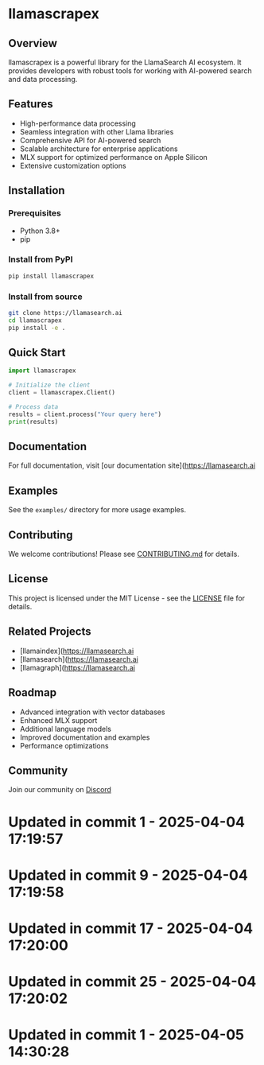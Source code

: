 # llamascrapex

## Overview
llamascrapex is a powerful library for the LlamaSearch AI ecosystem. It provides developers with robust tools for working with AI-powered search and data processing.

## Features
- High-performance data processing
- Seamless integration with other Llama libraries
- Comprehensive API for AI-powered search
- Scalable architecture for enterprise applications
- MLX support for optimized performance on Apple Silicon
- Extensive customization options

## Installation

### Prerequisites
- Python 3.8+
- pip

### Install from PyPI
```bash
pip install llamascrapex
```

### Install from source
```bash
git clone https://llamasearch.ai
cd llamascrapex
pip install -e .
```

## Quick Start
```python
import llamascrapex

# Initialize the client
client = llamascrapex.Client()

# Process data
results = client.process("Your query here")
print(results)
```

## Documentation
For full documentation, visit [our documentation site](https://llamasearch.ai

## Examples
See the `examples/` directory for more usage examples.

## Contributing
We welcome contributions! Please see [CONTRIBUTING.md](CONTRIBUTING.md) for details.

## License
This project is licensed under the MIT License - see the [LICENSE](LICENSE) file for details.

## Related Projects
- [llamaindex](https://llamasearch.ai
- [llamasearch](https://llamasearch.ai
- [llamagraph](https://llamasearch.ai

## Roadmap
- Advanced integration with vector databases
- Enhanced MLX support
- Additional language models
- Improved documentation and examples
- Performance optimizations

## Community
Join our community on [Discord](https://discord.gg/llamasearch)

# Updated in commit 1 - 2025-04-04 17:19:57

# Updated in commit 9 - 2025-04-04 17:19:58

# Updated in commit 17 - 2025-04-04 17:20:00

# Updated in commit 25 - 2025-04-04 17:20:02

# Updated in commit 1 - 2025-04-05 14:30:28
